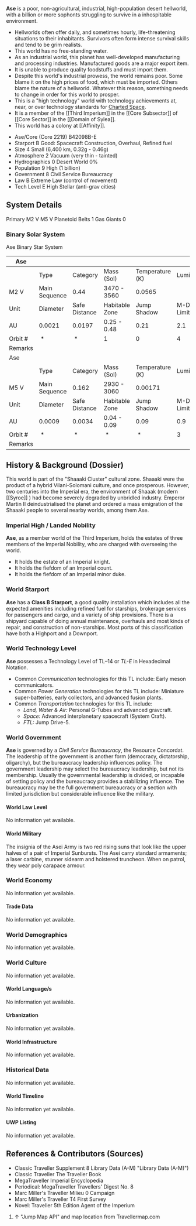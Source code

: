 **Ase** is a poor, non-agricultural, industrial, high-population desert hellworld, with a billion or more sophonts struggling to survive in a inhospitable environment.

- Hellworlds often offer daily, and sometimes hourly, life-threatening situations to their inhabitants. Survivors often form intense survival skills and tend to be grim realists.
- This world has no free-standing water.
- As an industrial world, this planet has well-developed manufacturing and processing industries. Manufactured goods are a major export item.
- It is unable to produce quality foodstuffs and must import them.
- Despite this world's industrial prowess, the world remains poor. Some blame it on the high prices of food, which must be imported. Others blame the nature of a hellworld. Whatever this reason, something needs to change in order for this world to prosper.
- This is a "high technology" world with technology achievements at, near, or over technology standards for [Charted Space](https://wiki.travellerrpg.com/Charted_Space "Charted Space").
- It is a member of the [[Third Imperium]] in the [[Core Subsector]] of [[Core Sector]] in the [[Domain of Sylea]].
- This world has a colony at [[Affinity]].


* Ase/Core (Core 2219)  B42098B-E
* Starport  B  Good: Spacecraft Construction, Overhaul, Refined fuel
*  Size 4  Small (6,400 km, 0.32g - 0.46g)
*  Atmosphere 2  Vacuum (very thin - tainted)
*  Hydrographics  0   Desert World 0%
*  Population  9  High (1 billion)
*  Government  8  Civil Service Bureaucracy
*  Law B  Extreme Law (control of movement)
*  Tech Level  E   High Stellar (anti-grav cities)


## System Details
Primary M2 V M5 V Planetoid Belts 1 Gas Giants 0

### Binary Solar System


Ase Binary Star System

|Ase    |             |             |              |               |             |
|-------|-------------|-------------|--------------|---------------|-------------|
|       |Type         |Category     |Mass (Sol)    |Temperature (K)|Luminosity   |
|M2 V   |Main Sequence|0.44         |3470 - 3560   |0.0565         |             |
|Unit   |Diameter     |Safe Distance|Habitable Zone|Jump Shadow    |M-Drive Limit|
|AU     |0.0021       |0.0197       |0.25 - 0.48   |0.21           |2.1          |
|Orbit #| *           | *           |1             |0              |4            |
|Remarks|             |             |              |               |             |
|Ase    |             |             |              |               |             |
|       |Type         |Category     |Mass (Sol)    |Temperature (K)|Luminosity   |
|M5 V   |Main Sequence|0.162        |2930 - 3060   |0.00171        |             |
|Unit   |Diameter     |Safe Distance|Habitable Zone|Jump Shadow    |M-Drive Limit|
|AU     |0.0009       |0.0034       |0.04 - 0.09   |0.09           |0.9          |
|Orbit #| *           | *           | *            | *             |3            |
|Remarks|             |             |              |               |             |



## History & Background (Dossier)


This world is part of the "Shaaaki Cluster" cultural zone. Shaaaki were the product of a hybrid Vilani-Solomani culture, and once prosperous. However, two centuries into the Imperial era, the environment of Shaaak (modern [[Syroe]] ) had become severely degraded by unbridled industry. Emperor Martin II deindustrialised the planet and ordered a mass emigration of the Shaaaki people to several nearby worlds, among them Ase.

### Imperial High / Landed Nobility

**Ase**, as a member world of the Third Imperium, holds the estates of three members of the Imperial Nobility, who are charged with overseeing the world.

*   It holds the estate of an Imperial knight.
*   It holds the fiefdom of an Imperial count.
*   It holds the fiefdom of an Imperial minor duke.

### World Starport

**Ase** has a **Class B Starport**, a good quality installation which includes all the expected amenities including refined fuel for starships, brokerage services for passengers and cargo, and a variety of ship provisions. There is a shipyard capable of doing annual maintenance, overhauls and most kinds of repair, and construction of non-starships. Most ports of this classification have both a Highport and a Downport.

### World Technology Level

**Ase** possesses a Technology Level of TL–14 or _TL-E_ in Hexadecimal Notation.

*   Common _Communication_ technologies for this TL include: Early meson communicators.
*   Common _Power Generation_ technologies for this TL include: Miniature super-batteries, early collectors, and advanced fusion plants.
*   Common _Transportation_ technologies for this TL include:
    *   _Land, Water & Air:_ Personal G-Tubes and advanced gravcraft.
    *   _Space:_ Advanced interplanetary spacecraft (System Craft).
    *   _FTL:_ Jump Drive\-5.

### World Government

**Ase** is governed by a _Civil Service Bureaucracy_, the Resource Concordat. The leadership of the government is another form (democracy, dictatorship, oligarchy), but the bureaucracy leadership influences policy. The government leadership may select the bureaucracy leadership, but not its membership. Usually the governmental leadership is divided, or incapable of setting policy and the bureaucracy provides a stabilizing influence. The bureaucracy may be the full government bureaucracy or a section with limited jurisdiction but considerable influence like the military.

#### World Law Level

No information yet available.

#### World Military

The insignia of the Asei Army is two red rising suns that look like the upper halves of a pair of Imperial Sunbursts. The Asei carry standard armaments; a laser carbine, stunner sidearm and holstered truncheon. When on patrol, they wear poly carapace armour.

### World Economy

No information yet available.

#### Trade Data

No information yet available.

### World Demographics

No information yet available.

### World Culture

No information yet available.

#### World Language/s

No information yet available.

#### Urbanization

No information yet available.

#### World Infrastructure

No information yet available.

### Historical Data

No information yet available.

#### World Timeline

No information yet available.

#### UWP Listing

No information yet available.

References & Contributors (Sources)
-----------------------------------------------------------------------------------------------------------------------------------------------------------------------------------



*   Classic Traveller Supplement 8 Library Data (A-M) "Library Data (A-M)")
*   Classic Traveller The Traveller Book
*   MegaTraveller Imperial Encyclopedia
*   Periodical: MegaTraveller Travellers' Digest No. 8
*   Marc Miller's Traveller Milieu 0 Campaign
*   Marc Miller's Traveller T4 First Survey
*   Novel: Traveller 5th Edition Agent of the Imperium

1.  ↑ "Jump Map API" and map location from Travellermap.com
